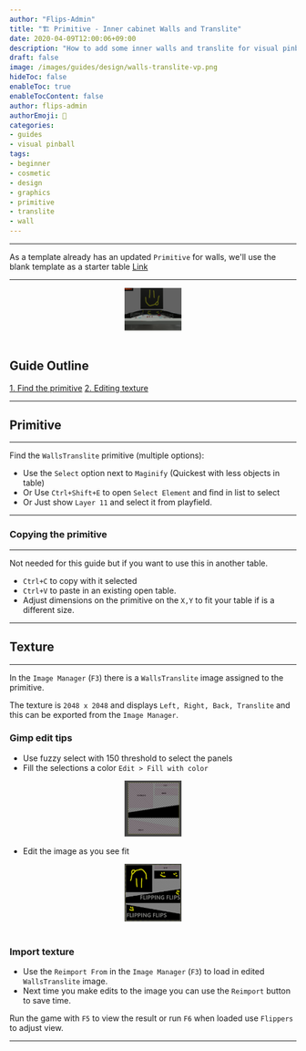 ```yaml
---
author: "Flips-Admin"
title: "🏗️ Primitive - Inner cabinet Walls and Translite"
date: 2020-04-09T12:00:06+09:00
description: "How to add some inner walls and translite for visual pinball"
draft: false
image: /images/guides/design/walls-translite-vp.png
hideToc: false
enableToc: true
enableTocContent: false
author: flips-admin
authorEmoji: 🌱
categories:
- guides
- visual pinball
tags: 
- beginner
- cosmetic
- design
- graphics
- primitive
- translite
- wall
---
```


---

As a template already has an updated `Primitive` for walls, we'll use the blank template as a starter table [Link](/en/simulation/visualpinball/template/table/table-blank-stripped/#download)

---

<div id="banner" style="overflow: hidden; display: flex; justify-content:space-around;">
    <div class="" style="max-width: 20%; max-height: 20%;">
        <img src="/images/guides/design/walls-translite-vp.png" alt="Example game wood texture"/>
    </div>
</div>
<br>

## Guide Outline

[1. Find the primitive](#primitive)
[2. Editing texture](#texture)

---

## Primitive

---

Find the `WallsTranslite` primitive (multiple options):

- Use the `Select` option next to `Maginify`  (Quickest with less objects in table)
- Or Use `Ctrl+Shift+E` to open `Select Element` and find in list to select
- Or Just show `Layer 11` and select it from playfield.

---

### Copying the primitive

---

Not needed for this guide but if you want to use this in another table.

- `Ctrl+C` to copy with it selected
- `Ctrl+V` to paste in an existing open table.
- Adjust dimensions on the primitive on the `X,Y` to fit your table if is a different size.

---

## Texture

---

In the `Image Manager` (`F3`) there is a `WallsTranslite` image assigned to the primitive. 

The texture is `2048 x 2048` and displays `Left, Right, Back, Translite` and this can be exported from the `Image Manager`.

### Gimp edit tips

- Use fuzzy select with 150 threshold to select the panels
- Fill the selections a color `Edit > Fill with color`

<div id="banner" style="overflow: hidden; display: flex; justify-content:space-around;">
    <div class="" style="max-width: 20%; max-height: 20%;">
        <img src="/images/guides/design/walls-translite.png" alt="In the Gimp fuzzy selecting"/>
    </div>
</div>

- Edit the image as you see fit

<div id="banner" style="overflow: hidden; display: flex; justify-content:space-around;">
    <div class="" style="max-width: 20%; max-height: 20%;">
        <img src="/images/guides/design/walls-translite-edited.png" alt="In the Gimp fuzzy selecting"/>
    </div>
</div>
<br>


### Import texture

- Use the `Reimport From` in the `Image Manager` (`F3`) to load in edited `WallsTranslite` image.
- Next time you make edits to the image you can use the `Reimport` button to save time.

Run the game with `F5` to view the result or run `F6` when loaded use `Flippers` to adjust view.

---